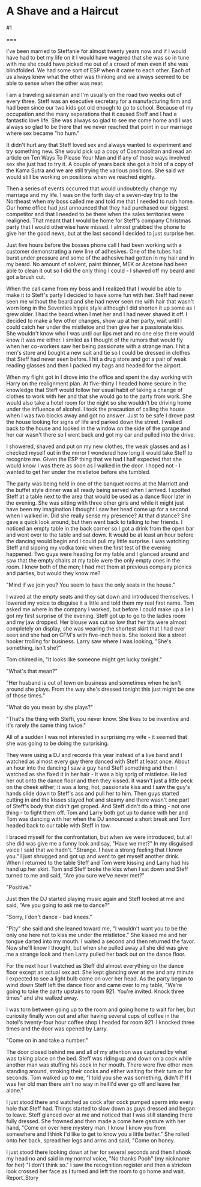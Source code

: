 A Shave and a Haircut
=====================
#1 

===

I've been married to Steffanie for almost twenty years now and if I would have had to bet my life on it I would have wagered that she was so in tune with me she could have picked me out of a crowd of men even if she was blindfolded. We had some sort of ESP when it came to each other. Each of us always knew what the other was thinking and we always seemed to be able to sense when the other was near. 

I am a traveling salesman and I'm usually on the road two weeks out of every three. Steff was an executive secretary for a manufacturing firm and had been since our two kids got old enough to go to school. Because of my occupation and the many separations that it caused Steff and I had a fantastic love life. She was always so glad to see me come home and I was always so glad to be there that we never reached that point in our marriage where sex became "ho hum." 

It didn't hurt any that Steff loved sex and always wanted to experiment and try something new. She would pick up a copy of Cosmopolitan and read an article on Ten Ways To Please Your Man and if any of those ways involved sex she just had to try it. A couple of years back she got a hold of a copy of the Kama Sutra and we are still trying the various positions. She said we would still be working on positions when we reached eighty. 

Then a series of events occurred that would undoubtedly change my marriage and my life. I was on the forth day of a seven-day trip to the Northeast when my boss called me and told me that I needed to rush home. Our home office had just announced that they had purchased our biggest competitor and that I needed to be there when the sales territories were realigned. That meant that I would be home for Steff's company Christmas party that I would otherwise have missed. I almost grabbed the phone to give her the good news, but at the last second I decided to just surprise her. 

Just five hours before the bosses phone call I had been working with a customer demonstrating a new line of adhesives. One of the tubes had burst under pressure and some of the adhesive had gotten in my hair and in my beard. No amount of solvent, paint thinner, MEK or Acetone had been able to clean it out so I did the only thing I could - I shaved off my beard and got a brush cut. 

When the call came from my boss and I realized that I would be able to make it to Steff's party I decided to have some fun with her. Steff had never seen me without the beard and she had never seen me with hair that wasn't worn long in the Seventies hippie style although I did shorten it up some as I grew older. I had the beard when I met her and I had never shaved it off. I decided to make a few other changes, show up at her party, wait until I could catch her under the mistletoe and then give her a passionate kiss. She wouldn't know who I was until our lips met and no one else there would know it was me either. I smiled as I thought of the rumors that would fly when her co-workers saw her being passionate with a strange man. I hit a men's store and bought a new suit and tie so I could be dressed in clothes that Steff had never seen before. I hit a drug store and got a pair of weak reading glasses and then I packed my bags and headed for the airport. 

When my flight got in I drove into the office and spent the day working with Harry on the realignment plan. At five-thirty I headed home secure in the knowledge that Steff would follow her usual habit of taking a change of clothes to work with her and that she would go to the party from work. She would also take a hotel room for the night so she wouldn't be driving home under the influence of alcohol. I took the precaution of calling the house when I was two blocks away and got no answer. Just to be safe I drove past the house looking for signs of life and parked down the street. I walked back to the house and looked in the window on the side of the garage and her car wasn't there so I went back and got my car and pulled into the drive. 

I showered, shaved and put on my new clothes, the weak glasses and as I checked myself out in the mirror I wondered how long it would take Steff to recognize me. Given the ESP thing that we had I half expected that she would know I was there as soon as I walked in the door. I hoped not - I wanted to get her under the mistletoe before she tumbled. 

The party was being held in one of the banquet rooms at the Marriott and the buffet style dinner was all ready being served when I arrived. I spotted Steff at a table next to the area that would be used as a dance floor later in the evening. She was sitting with three other girls and while it might just have been my imagination I thought I saw her head come up for a second when I walked in. Did she really sense my presence? At that distance? She gave a quick look around, but then went back to talking to her friends. I noticed an empty table in the back corner so I got a drink from the open bar and went over to the table and sat down. It would be at least an hour before the dancing would begin and I could pull my little surprise. I was watching Steff and sipping my vodka tonic when the first test of the evening happened. Two guys were heading for my table and I glanced around and saw that the empty chairs at my table were the only empty ones in the room. I knew both of the men; I had met them at previous company picnics and parties, but would they know me? 

"Mind if we join you? You seem to have the only seats in the house." 

I waved at the empty seats and they sat down and introduced themselves. I lowered my voice to disguise it a little and told them my real first name. Tom asked me where in the company I worked, but before I could make up a lie I got my first surprise of the evening. Steff got up to go to the ladies room and my jaw dropped. Her blouse was cut so low that her tits were almost completely on display, she was wearing the shortest skirt that I had ever seen and she had on CFM's with five-inch heels. She looked like a street hooker trolling for business. Larry saw where I was looking, "She's something, isn't she?" 

Tom chimed in, "It looks like someone might get lucky tonight." 

"What's that mean?" 

"Her husband is out of town on business and sometimes when he isn't around she plays. From the way she's dressed tonight this just might be one of those times." 

"What do you mean by she plays?" 

"That's the thing with Steffi, you never know. She likes to be inventive and it's rarely the same thing twice." 

All of a sudden I was not interested in surprising my wife - it seemed that she was going to be doing the surprising. 

They were using a DJ and records this year instead of a live band and I watched as almost every guy there danced with Steff at least once. About an hour into the dancing I saw a guy hand Steff something and then I watched as she fixed it in her hair - it was a big sprig of mistletoe. He led her out onto the dance floor and then they kissed. It wasn't just a little peck on the cheek either; it was a long, hot, passionate kiss and I saw the guy's hands slide down to Steff's ass and pull her to him. Then guys started cutting in and the kisses stayed hot and steamy and there wasn't one part of Steff's body that didn't get groped. And Steff didn't do a thing - not one thing - to fight them off. Tom and Larry both got up to dance with her and Tom was dancing with her when the DJ announced a short break and Tom headed back to our table with Steff in tow. 

I braced myself for the confrontation, but when we were introduced, but all she did was give me a funny look and say, "Have we met?" In my disguised voice I said that we hadn't. "Strange. I have a strong feeling that I know you." I just shrugged and got up and went to get myself another drink. When I returned to the table Steff and Tom were kissing and Larry had his hand up her skirt. Tom and Steff broke the kiss when I sat down and Steff turned to me and said, "Are you sure we've never met?" 

"Positive." 

Just then the DJ started playing music again and Steff looked at me and said, "Are you going to ask me to dance?" 

"Sorry, I don't dance - bad knees." 

"Pity" she said and she leaned toward me, "I wouldn't want you to be the only one here not to kiss me under the mistletoe." She kissed me and her tongue darted into my mouth. I waited a second and then returned the favor. Now she'll know I thought, but when she pulled away all she did was give me a strange look and then Larry pulled her back out on the dance floor. 

For the next hour I watched as Steff did almost everything on the dance floor except an actual sex act. She kept glancing over at me and any minute I expected to see a light bulb come on over her head. As the party began to wind down Steff left the dance floor and came over to my table, "We're going to take the party upstairs to room 921. You're invited. Knock three times" and she walked away. 

I was torn between going up to the room and going home to wait for her, but curiosity finally won out and after having several cups of coffee in the hotel's twenty-four hour coffee shop I headed for room 921. I knocked three times and the door was opened by Larry. 

"Come on in and take a number." 

The door closed behind me and all of my attention was captured by what was taking place on the bed. Steff was riding up and down on a cock while another man was stuffing his cock in her mouth. There were five other men standing around, stroking their cocks and either waiting for their turn or for seconds. Tom walked up to me, "I told you she was something, didn't I? If I was her old man there ain't no way in hell I'd ever go off and leave her alone." 

I just stood there and watched as cock after cock pumped sperm into every hole that Steff had. Things started to slow down as guys dressed and began to leave. Steff glanced over at me and noticed that I was still standing there fully dressed. She frowned and then made a come here gesture with her hand, "Come on over here mystery man. I know I know you from somewhere and I think I'd like to get to know you a little better." She rolled onto her back, spread her legs and arms and said, "Come on honey. 

I just stood there looking down at her for several seconds and then I shook my head no and said in my normal voice, "No thanks Pooh" (my nickname for her) "I don't think so." I saw the recognition register and then a stricken look crossed her face as I turned and left the room to go home and wait. Report_Story 
